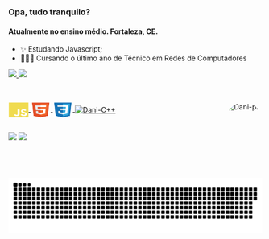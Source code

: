 ### Opa, tudo tranquilo?

#### Atualmente no ensino médio. Fortaleza, CE.

- ✨ Estudando Javascript;
- 👨🏽‍💻 Cursando o último ano de Técnico em Redes de Computadores

<div align="left">
  <a href="https://github.com/PLucaM">
  <img height="180em" src="https://github-readme-stats.vercel.app/api?username=PLucaM&show_icons=true&theme=dark&include_all_commits=true&count_private=true"/>
  <img height="180em" src="https://github-readme-stats.vercel.app/api/top-langs/?username=PLucaM&layout=compact&langs_count=7&theme=dark"/>
</div>

  ##
  
  <div style="display: inline_block"><br>
  <img align="center" alt="Dani-Js" height="30" width="40" src="https://raw.githubusercontent.com/devicons/devicon/master/icons/javascript/javascript-plain.svg">
  <img align="center" alt="Dani-HTML" height="30" width="40" src="https://raw.githubusercontent.com/devicons/devicon/master/icons/html5/html5-original.svg">
  <img align="center" alt="Dani-CSS" height="30" width="40" src="https://raw.githubusercontent.com/devicons/devicon/master/icons/css3/css3-original.svg">
  <img align="center" alt="Dani-C++" height="30" width="40" src="https://cdn.jsdelivr.net/gh/devicons/devicon/icons/cplusplus/cplusplus-original.svg" />
  <img align="right" alt="Dani-pic" height="150" style="border-radius:50px;" src="https://i.imgur.com/QmgoOOT.png">
</div>

   
  ##
 
<div> 
   <a href="https://instagram.com/p.luca_melo" target="_blank"><img src="https://img.shields.io/badge/-Instagram-%23E4405F?style=for-the-badge&logo=instagram&logoColor=white" target="_blank"></a>
  <!-- <a href="https://discord.gg/pDbY76q8Qf" target="_blank"><img src="https://img.shields.io/badge/Discord-7289DA?style=for-the-badge&logo=discord&logoColor=white" target="_blank"></a>-->
  <a href = "mailto:pedrolucamelo2016@gmail"><img src="https://img.shields.io/badge/-Gmail-%23333?style=for-the-badge&logo=gmail&logoColor=white" target="_blank"></a>
 
  ![Snake animation](https://github.com/PLucaM/PLucaM/blob/output/github-contribution-grid-snake.svg)
 
</div>



